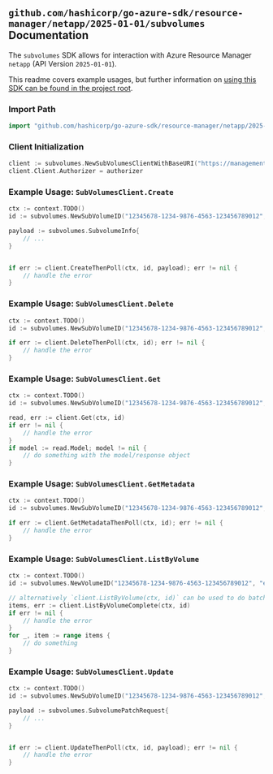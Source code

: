 
## `github.com/hashicorp/go-azure-sdk/resource-manager/netapp/2025-01-01/subvolumes` Documentation

The `subvolumes` SDK allows for interaction with Azure Resource Manager `netapp` (API Version `2025-01-01`).

This readme covers example usages, but further information on [using this SDK can be found in the project root](https://github.com/hashicorp/go-azure-sdk/tree/main/docs).

### Import Path

```go
import "github.com/hashicorp/go-azure-sdk/resource-manager/netapp/2025-01-01/subvolumes"
```


### Client Initialization

```go
client := subvolumes.NewSubVolumesClientWithBaseURI("https://management.azure.com")
client.Client.Authorizer = authorizer
```


### Example Usage: `SubVolumesClient.Create`

```go
ctx := context.TODO()
id := subvolumes.NewSubVolumeID("12345678-1234-9876-4563-123456789012", "example-resource-group", "netAppAccountName", "capacityPoolName", "volumeName", "subVolumeName")

payload := subvolumes.SubvolumeInfo{
	// ...
}


if err := client.CreateThenPoll(ctx, id, payload); err != nil {
	// handle the error
}
```


### Example Usage: `SubVolumesClient.Delete`

```go
ctx := context.TODO()
id := subvolumes.NewSubVolumeID("12345678-1234-9876-4563-123456789012", "example-resource-group", "netAppAccountName", "capacityPoolName", "volumeName", "subVolumeName")

if err := client.DeleteThenPoll(ctx, id); err != nil {
	// handle the error
}
```


### Example Usage: `SubVolumesClient.Get`

```go
ctx := context.TODO()
id := subvolumes.NewSubVolumeID("12345678-1234-9876-4563-123456789012", "example-resource-group", "netAppAccountName", "capacityPoolName", "volumeName", "subVolumeName")

read, err := client.Get(ctx, id)
if err != nil {
	// handle the error
}
if model := read.Model; model != nil {
	// do something with the model/response object
}
```


### Example Usage: `SubVolumesClient.GetMetadata`

```go
ctx := context.TODO()
id := subvolumes.NewSubVolumeID("12345678-1234-9876-4563-123456789012", "example-resource-group", "netAppAccountName", "capacityPoolName", "volumeName", "subVolumeName")

if err := client.GetMetadataThenPoll(ctx, id); err != nil {
	// handle the error
}
```


### Example Usage: `SubVolumesClient.ListByVolume`

```go
ctx := context.TODO()
id := subvolumes.NewVolumeID("12345678-1234-9876-4563-123456789012", "example-resource-group", "netAppAccountName", "capacityPoolName", "volumeName")

// alternatively `client.ListByVolume(ctx, id)` can be used to do batched pagination
items, err := client.ListByVolumeComplete(ctx, id)
if err != nil {
	// handle the error
}
for _, item := range items {
	// do something
}
```


### Example Usage: `SubVolumesClient.Update`

```go
ctx := context.TODO()
id := subvolumes.NewSubVolumeID("12345678-1234-9876-4563-123456789012", "example-resource-group", "netAppAccountName", "capacityPoolName", "volumeName", "subVolumeName")

payload := subvolumes.SubvolumePatchRequest{
	// ...
}


if err := client.UpdateThenPoll(ctx, id, payload); err != nil {
	// handle the error
}
```
